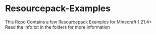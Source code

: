 # Resourcepack-Examples
This Repo Contains a few Resourcepack Examples for Minecraft 1.21.4+
Read the info.txt in the folders for more information
